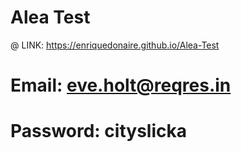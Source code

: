 # Alea Test

@ LINK: https://enriquedonaire.github.io/Alea-Test

# Email: eve.holt@reqres.in
# Password: cityslicka
